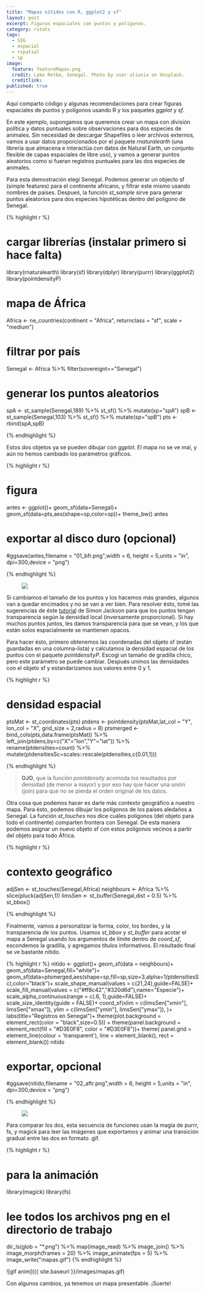 ```yaml
---
title: "Mapas nítidos con R, ggplot2 y sf"
layout: post
excerpt: Figuras espaciales con puntos y polígonos.
category: rstats
tags:
  - SIG
  - espacial
  - rspatial
  - sp
image: 
  feature: featureMapas.png
  credit: Lake Retba, Senegal. Photo by user aliunix on Unsplash.
  creditlink: 
published: true
---
```


Aquí comparto código y algunas recomendaciones para crear figuras espaciales de puntos y polígonos usando R y los paquetes _ggplot_ y _sf_. 

En este ejemplo, supongamos que queremos crear un mapa con división política y datos puntuales sobre observaciones para dos especies de animales. Sin necesidad de descargar Shapefiles o leer archivos externos, vamos a usar datos proporcionados por el paquete _rnaturalearth_ (una librería que almacena e interactúa con datos de Natural Earth, un conjunto flexible de capas espaciales de libre uso), y vamos a generar puntos aleatorios como si fueran registros puntuales para las dos especies de animales. 

Para esta demostración elegí Senegal. Podemos generar un objecto sf (simple features) para el continente africano, y filtrar este mismo usando nombres de países. Despueś, la función _st\_sample_ sirve para generar puntos aleatorios para dos especies hipotéticas dentro del polígono de Senegal. 

{% highlight r %}
# cargar librerías (instalar primero si hace falta)
library(rnaturalearth)
library(sf)
library(dplyr)
library(purrr)
library(ggplot2)
library(pointdensityP)

# mapa de África
Africa <- ne_countries(continent = "Africa", returnclass = "sf", scale = "medium")
# filtrar por país
Senegal <- Africa %>% filter(sovereignt=="Senegal")

# generar los puntos aleatorios
spA <- st_sample(Senegal,189) %>% st_sf() %>% mutate(sp="spA")
spB <- st_sample(Senegal,103) %>% st_sf() %>% mutate(sp="spB")
pts <- rbind(spA,spB)

{% endhighlight %}

Estos dos objetos ya se pueden dibujar con _ggplot_. El mapa no se ve mal, y aún no hemos cambiado los parámetros gráficos. 

{% highlight r %}
# figura 
antes <- 
  ggplot()+
  geom_sf(data=Senegal)+
  geom_sf(data=pts,aes(shape=sp,color=sp))+
  theme_bw()
antes
# exportar al disco duro (opcional)
#ggsave(antes,filename = "01_bfr.png",width = 6, height = 5,units = "in", dpi=300,device = "png")

{% endhighlight %}

<figure>
  <a href="/images/01_bfr.png"><img src="/images/01_bfr.png"></a>
   <figcaption></figcaption>
</figure>

Si cambiamos el tamaño de los puntos y los hacemos más grandes, algunos van a quedar encimados y no se van a ver bien. Para resolver ésto, tomé las sugerencias de éste [tutorial](https://drsimonj.svbtle.com/pretty-scatter-plots-with-ggplot2) de Simon Jackson para que los puntos tengan transparencia según la densidad local (inversamente proporcional). Si hay muchos puntos juntos, les damos transparencia para que se vean, y los que están solos espacialmente se mantienen opacos. 

Para hacer ésto, primero obtenemos las coordenadas del objeto sf (están guardadas en una columna-lista) y calculamos la densidad espacial de los puntos con el paquete _pointdensityP_. Escogí un tamaño de gradilla chico, pero este parámetro se puede cambiar. Después unimos las densidades con el objeto sf y estandarizamos sus valores entre 0 y 1. 

{% highlight r %}
# densidad espacial
ptsMat <- st_coordinates(pts)
ptdens <- pointdensity(ptsMat,lat_col = "Y",
                       lon_col = "X", grid_size = 2,radius = 8)
ptsmerged <- bind_cols(pts,data.frame(ptsMat)) %>% left_join(ptdens,by=c("X"="lon","Y"="lat")) %>% 
  rename(ptdensities=count) %>%
  mutate(ptdensitiesSc=scales::rescale(ptdensities,c(0.01,1)))

{% endhighlight %}

> **OJO**, que la función _pointdensity_ acomoda los resultados por densidad (de menor a mayor) y por eso hay que hacer una unión (join) para que no se pierda el orden original de los datos.  

Otra cosa que podemos hacer es darle más contexto geográfico a nuestro mapa. Para ésto, podemos dibujar los polígonos de los países aledaños a Senegal. La función _st\_touches_ nos dice cuáles polígonos (del objeto para todo el continente) comparten frontera con Senegal. De esta manera podemos asignar un nuevo objeto sf con estos polígonos vecinos a partir del objeto para todo África. 

{% highlight r %}
# contexto geográfico
adjSen <- st_touches(Senegal,Africa)
neighbours <- Africa %>% slice(pluck(adjSen,1))
limsSen <- st_buffer(Senegal,dist = 0.5) %>% st_bbox()

{% endhighlight %}

Finalmente, vamos a personalizar la forma, color, los bordes, y la transparencia de los puntos. Usamos _st\_bbox_ y _st\_buffer_ para acotar el mapa a Senegal usando los argumentos de límite dentro de _coord\_sf_, escondemos la gradilla, y agregamos títulos informativos. El resultado final se ve bastante nítido. 

{% highlight r %}
nitido <- 
  ggplot()+
  geom_sf(data = neighbours)+
  geom_sf(data=Senegal,fill="white")+
  geom_sf(data=ptsmerged,aes(shape=sp,fill=sp,size=3,alpha=1/ptdensitiesSc),color="black")+
  scale_shape_manual(values = c(21,24),guide=FALSE)+
  scale_fill_manual(values = c("#ff8c42","#320d6d"),name="Especie")+
  scale_alpha_continuous(range = c(.6, 1),guide=FALSE)+
  scale_size_identity(guide = FALSE)+
  coord_sf(xlim = c(limsSen["xmin"], limsSen["xmax"]), 
           ylim = c(limsSen["ymin"], limsSen["ymax"]),
  )+
  labs(title="Registros en Senegal")+
  theme(plot.background = element_rect(color = "black",size=0.5)) +
  theme(panel.background = element_rect(fill = "#D3E0F8", color = "#D3E0F8"))+
  theme(
    panel.grid = element_line(colour = 'transparent'), 
    line = element_blank(), 
    rect = element_blank())
nitido
# exportar, opcional
#ggsave(nitido,filename = "02_aftr.png",width = 6, height = 5,units = "in", dpi=300,device = "png")

{% endhighlight %}


<figure>
  <a href="/images/02_aftr.png"><img src="/images/02_aftr.png"></a>
   <figcaption></figcaption>
</figure>

Para comparar los dos, esta secuencia de funciones usan la magia de purrr, fs, y magick para leer las imágenes que exportamos y animar una transición gradual entre las dos en formato .gif. 

{% highlight r %}
# para la animación
library(magick)
library(fs)
# lee todos los archivos png en el directorio de trabajo
dir_ls(glob = "*.png") %>% map(image_read) %>% 
  image_join() %>% image_morph(frames = 20) %>%
  image_animate(fps = 5) %>% 
  image_write("mapas.gif")
{% endhighlight %}

![gif anim]({{ site.baseurl }}/images/mapas.gif)

Con algunos cambios, ya tenemos un mapa presentable.
¡Suerte!

